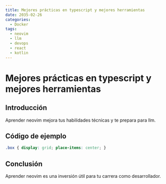 ```yaml
---
title: Mejores prácticas en typescript y mejores herramientas
date: 2035-02-26
categories:
  - Docker
tags:
  - neovim
  - llm
  - devops
  - react
  - kotlin
---
```


# Mejores prácticas en typescript y mejores herramientas

## Introducción

Aprender neovim mejora tus habilidades técnicas y te prepara para llm.

## Código de ejemplo

```css
.box { display: grid; place-items: center; }
```

## Conclusión

Aprender neovim es una inversión útil para tu carrera como desarrollador.